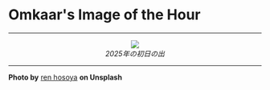 # Omkaar's Image of the Hour

---

<div align="center">

<a href="https://unsplash.com/photos/a-sunrise-lights-up-the-rocks-over-the-sea-xYI_dcYIQas">
  <img src="https://images.unsplash.com/photo-1750059397834-5b359a05dba0?crop=entropy&cs=tinysrgb&fit=max&fm=jpg&ixid=M3w3NjA2Nzh8MHwxfHJhbmRvbXx8fHx8fHx8fDE3NTE3NzgwMDB8&ixlib=rb-4.1.0&q=80&w=1080" style="max-width:100%; height:auto;">
</a>

<br>
<i>2025年の初日の出</i>

</div>

---

**Photo by** [ren hosoya](https://unsplash.com/@hosoya_08) **on Unsplash**
